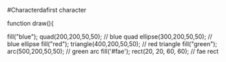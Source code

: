 #Characterdafirst
 character

 function draw(){

fill("blue");
quad(200,200,50,50); // blue quad
ellipse(300,200,50,50); // blue ellipse
fill("red");
triangle(400,200,50,50); // red triangle
fill("green");
arc(500,200,50,50); // green arc
fill('#fae');
rect(20, 20, 60, 60); // fae rect
